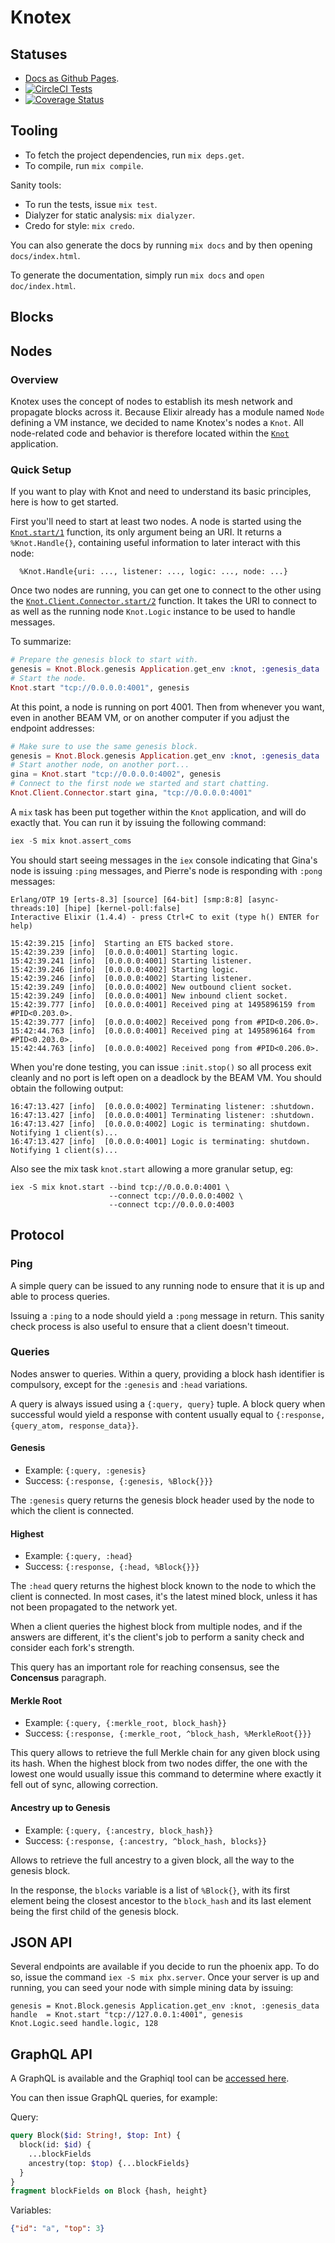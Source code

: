 # Knotex

## Statuses

- [Docs as Github Pages](https://hickscorp.github.io/knotex/api-reference.html).
- [![CircleCI Tests](https://circleci.com/gh/hickscorp/knotex.svg?style=svg&circle-token=bffe8f3aedce6ff2bb73a000894e2d7b8acc0109)](https://circleci.com/gh/hickscorp/knotex)
- [![Coverage Status](https://coveralls.io/repos/github/hickscorp/knotex/badge.svg?branch=master)](https://coveralls.io/github/hickscorp/knotex?branch=master)

## Tooling

- To fetch the project dependencies, run `mix deps.get`.
- To compile, run `mix compile`.

Sanity tools:

- To run the tests, issue `mix test`.
- Dialyzer for static analysis: `mix dialyzer`.
- Credo for style: `mix credo`.

You can also generate the docs by running `mix docs` and by then
opening `docs/index.html`.

To generate the documentation, simply run `mix docs` and `open doc/index.html`.

## Blocks

## Nodes

### Overview

Knotex uses the concept of nodes to establish its mesh network and propagate
blocks across it. Because Elixir already has a module named `Node` defining
a VM instance, we decided to name Knotex's nodes a `Knot`. All node-related
code and behavior is therefore located within the [`Knot`](apps/knot) application.

### Quick Setup

If you want to play with Knot and need to understand its basic principles, here
is how to get started.

First you'll need to start at least two nodes. A node is started using the
[`Knot.start/1`](apps/knot/lib/knot.ex) function, its only argument being an URI.
It returns a `%Knot.Handle{}`, containing useful information to later interact with
this node:

      %Knot.Handle{uri: ..., listener: ..., logic: ..., node: ...}

Once two nodes are running, you can get one to connect to the other using
the [`Knot.Client.Connector.start/2`](apps/knot/lib/knot/client/connector.ex)
function. It takes the URI to connect to as well as the running node `Knot.Logic`
instance to be used to handle messages.

To summarize:

```elixir
# Prepare the genesis block to start with.
genesis = Knot.Block.genesis Application.get_env :knot, :genesis_data
# Start the node.
Knot.start "tcp://0.0.0.0:4001", genesis
```

At this point, a node is running on port 4001. Then from whenever you want, even
in another BEAM VM, or on another computer if you adjust the endpoint addresses:

```elixir
# Make sure to use the same genesis block.
genesis = Knot.Block.genesis Application.get_env :knot, :genesis_data
# Start another node, on another port...
gina = Knot.start "tcp://0.0.0.0:4002", genesis
# Connect to the first node we started and start chatting.
Knot.Client.Connector.start gina, "tcp://0.0.0.0:4001"
```

A `mix` task has been put together within the `Knot` application, and will do
exactly that. You can run it by issuing the following command:

```elixir
iex -S mix knot.assert_coms
```

You should start seeing messages in the `iex` console indicating that Gina's node
is issuing `:ping` messages, and Pierre's node is responding with `:pong` messages:

```
Erlang/OTP 19 [erts-8.3] [source] [64-bit] [smp:8:8] [async-threads:10] [hipe] [kernel-poll:false]
Interactive Elixir (1.4.4) - press Ctrl+C to exit (type h() ENTER for help)

15:42:39.215 [info]  Starting an ETS backed store.
15:42:39.239 [info]  [0.0.0.0:4001] Starting logic.
15:42:39.241 [info]  [0.0.0.0:4001] Starting listener.
15:42:39.246 [info]  [0.0.0.0:4002] Starting logic.
15:42:39.246 [info]  [0.0.0.0:4002] Starting listener.
15:42:39.249 [info]  [0.0.0.0:4002] New outbound client socket.
15:42:39.249 [info]  [0.0.0.0:4001] New inbound client socket.
15:42:39.777 [info]  [0.0.0.0:4001] Received ping at 1495896159 from #PID<0.203.0>.
15:42:39.777 [info]  [0.0.0.0:4002] Received pong from #PID<0.206.0>.
15:42:44.763 [info]  [0.0.0.0:4001] Received ping at 1495896164 from #PID<0.203.0>.
15:42:44.763 [info]  [0.0.0.0:4002] Received pong from #PID<0.206.0>.
```

When you're done testing, you can issue `:init.stop()` so all process exit cleanly
and no port is left open on a deadlock by the BEAM VM.
You should obtain the following output:

```
16:47:13.427 [info]  [0.0.0.0:4002] Terminating listener: :shutdown.
16:47:13.427 [info]  [0.0.0.0:4001] Terminating listener: :shutdown.
16:47:13.427 [info]  [0.0.0.0:4002] Logic is terminating: shutdown. Notifying 1 client(s)...
16:47:13.427 [info]  [0.0.0.0:4001] Logic is terminating: shutdown. Notifying 1 client(s)...
```

Also see the mix task `knot.start` allowing a  more granular setup, eg:

```
iex -S mix knot.start --bind tcp://0.0.0.0:4001 \
                      --connect tcp://0.0.0.0:4002 \
                      --connect tcp://0.0.0.0:4003
```

## Protocol

### Ping

A simple query can be issued to any running node to ensure that it is up and able
to process queries.

Issuing a `:ping` to a node should yield a `:pong` message in return. This sanity
check process is also useful to ensure that a client doesn't timeout.

### Queries

Nodes answer to queries. Within a query, providing a block hash
identifier is compulsory, except for the `:genesis` and `:head` variations.

A query is always issued using a `{:query, query}` tuple. A block
query when successful would yield a response with content usually equal to
`{:response, {query_atom, response_data}}`.

#### Genesis

- Example: `{:query, :genesis}`
- Success: `{:response, {:genesis, %Block{}}}`

The `:genesis` query returns the genesis block header used by the node to
which the client is connected.

#### Highest

- Example: `{:query, :head}`
- Success: `{:response, {:head, %Block{}}}`

The `:head` query returns the highest block known to the node to which
the client is connected. In most cases, it's the latest mined block, unless it has
not been propagated to the network yet.

When a client queries the highest block from multiple nodes, and if the answers
are different, it's the client's job to perform a sanity check and consider each
fork's strength.

This query has an important role for reaching consensus, see the **Concensus**
paragraph.

#### Merkle Root

- Example: `{:query, {:merkle_root, block_hash}}`
- Success: `{:response, {:merkle_root, ^block_hash, %MerkleRoot{}}}`

This query allows to retrieve the full Merkle chain for any given block using its
hash. When the highest block from two nodes differ, the one with the lowest one
would usually issue this command to determine where exactly it fell out of sync,
allowing correction.

#### Ancestry up to Genesis

- Example: `{:query, {:ancestry, block_hash}}`
- Success: `{:response, {:ancestry, ^block_hash, blocks}}`

Allows to retrieve the full ancestry to a given block, all the way to the genesis
block.

In the response, the `blocks` variable is a list of `%Block{}`, with its first
element being the closest ancestor to the `block_hash` and its last element being
the first child of the genesis block.

## JSON API

Several endpoints are available if you decide to run the phoenix app.
To do so, issue the command `iex -S mix phx.server`. Once your server is up and
running, you can seed your node with simple mining data by issuing:

```
genesis = Knot.Block.genesis Application.get_env :knot, :genesis_data
handle  = Knot.start "tcp://127.0.0.1:4001", genesis
Knot.Logic.seed handle.logic, 128
```


## GraphQL API

A GraphQL is available and the Graphiql tool can
be [accessed here](http://localhost:4000/graphiql).

You can then issue GraphQL queries, for example:

Query:

```graphql
query Block($id: String!, $top: Int) {
  block(id: $id) {
    ...blockFields
    ancestry(top: $top) {...blockFields}
  }
}
fragment blockFields on Block {hash, height}
```

Variables:

```json
{"id": "a", "top": 3}
```